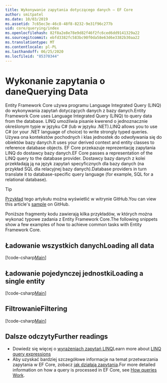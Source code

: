 ```yaml
---
title: Wykonywanie zapytania dotyczącego danych — EF Core
author: smitpatel
ms.date: 10/03/2019
ms.assetid: 7c65ec3e-46c8-48f8-8232-9e31f96c277b
uid: core/querying/index
ms.openlocfilehash: 82f8a2e8e78e9d82f46f2fc6ced6dd9141329a22
ms.sourcegitcommit: ebfd3382fc583bc90f0da58e63d6e3382b30aa22
ms.translationtype: MT
ms.contentlocale: pl-PL
ms.lasthandoff: 06/25/2020
ms.locfileid: "85370344"
---
```

# <a name="querying-data"></a><span data-ttu-id="75673-102">Wykonanie zapytania o dane</span><span class="sxs-lookup"><span data-stu-id="75673-102">Querying Data</span></span>

<span data-ttu-id="75673-103">Entity Framework Core używa programu Language Integrated Query (LINQ) do wykonywania zapytań dotyczących danych z bazy danych.</span><span class="sxs-lookup"><span data-stu-id="75673-103">Entity Framework Core uses Language Integrated Query (LINQ) to query data from the database.</span></span> <span data-ttu-id="75673-104">LINQ umożliwia pisanie kwerend o jednoznacznie określonym typie w języku C# (lub w języku .NET).</span><span class="sxs-lookup"><span data-stu-id="75673-104">LINQ allows you to use C# (or your .NET language of choice) to write strongly typed queries.</span></span> <span data-ttu-id="75673-105">Używa ona kontekstów pochodnych i klas jednostek do odwoływania się do obiektów bazy danych.</span><span class="sxs-lookup"><span data-stu-id="75673-105">It uses your derived context and entity classes to reference database objects.</span></span> <span data-ttu-id="75673-106">EF Core przekazuje reprezentację zapytania LINQ do dostawcy bazy danych.</span><span class="sxs-lookup"><span data-stu-id="75673-106">EF Core passes a representation of the LINQ query to the database provider.</span></span> <span data-ttu-id="75673-107">Dostawcy bazy danych z kolei przekładają ją na język zapytań specyficznych dla bazy danych (na przykład SQL dla relacyjnej bazy danych).</span><span class="sxs-lookup"><span data-stu-id="75673-107">Database providers in turn translate it to database-specific query language (for example, SQL for a relational database).</span></span>

> [!TIP]
> <span data-ttu-id="75673-108">[Przykład](https://github.com/dotnet/EntityFramework.Docs/tree/master/samples/core/Querying) tego artykułu można wyświetlić w witrynie GitHub.</span><span class="sxs-lookup"><span data-stu-id="75673-108">You can view this article's [sample](https://github.com/dotnet/EntityFramework.Docs/tree/master/samples/core/Querying) on GitHub.</span></span>

<span data-ttu-id="75673-109">Poniższe fragmenty kodu zawierają kilka przykładów, w których można wykonać typowe zadania z Entity Framework Core.</span><span class="sxs-lookup"><span data-stu-id="75673-109">The following snippets show a few examples of how to achieve common tasks with Entity Framework Core.</span></span>

## <a name="loading-all-data"></a><span data-ttu-id="75673-110">Ładowanie wszystkich danych</span><span class="sxs-lookup"><span data-stu-id="75673-110">Loading all data</span></span>

[!code-csharp[Main](../../../samples/core/Querying/Basics/Sample.cs#LoadingAllData)]

## <a name="loading-a-single-entity"></a><span data-ttu-id="75673-111">Ładowanie pojedynczej jednostki</span><span class="sxs-lookup"><span data-stu-id="75673-111">Loading a single entity</span></span>

[!code-csharp[Main](../../../samples/core/Querying/Basics/Sample.cs#LoadingSingleEntity)]

## <a name="filtering"></a><span data-ttu-id="75673-112">Filtrowanie</span><span class="sxs-lookup"><span data-stu-id="75673-112">Filtering</span></span>

[!code-csharp[Main](../../../samples/core/Querying/Basics/Sample.cs#Filtering)]

## <a name="further-readings"></a><span data-ttu-id="75673-113">Dalsze odczyty</span><span class="sxs-lookup"><span data-stu-id="75673-113">Further readings</span></span>

- <span data-ttu-id="75673-114">Dowiedz się więcej o [wyrażeniach zapytań LINQ](/dotnet/csharp/programming-guide/concepts/linq/basic-linq-query-operations)</span><span class="sxs-lookup"><span data-stu-id="75673-114">Learn more about [LINQ query expressions](/dotnet/csharp/programming-guide/concepts/linq/basic-linq-query-operations)</span></span>
- <span data-ttu-id="75673-115">Aby uzyskać bardziej szczegółowe informacje na temat przetwarzania zapytania w EF Core, zobacz [jak działają zapytania](xref:core/querying/how-query-works).</span><span class="sxs-lookup"><span data-stu-id="75673-115">For more detailed information on how a query is processed in EF Core, see [How queries Work](xref:core/querying/how-query-works).</span></span>
